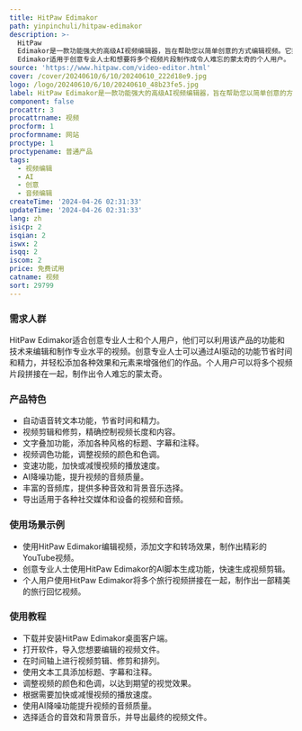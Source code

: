 ```yaml
---
title: HitPaw Edimakor
path: yinpinchuli/hitpaw-edimakor
description: >-
  HitPaw
  Edimakor是一款功能强大的高级AI视频编辑器，旨在帮助您以简单创意的方式编辑视频。它提供了无限轨道的时间轴上轻松编辑工具，包括贴纸、转场、滤镜、文字等，可以轻松创建令人惊艳的视频。它还具有AI驱动的功能，如语音转文本、AI脚本生成、AI音频编辑等。HitPaw
  Edimakor适用于创意专业人士和想要将多个视频片段制作成令人难忘的蒙太奇的个人用户。
source: 'https://www.hitpaw.com/video-editor.html'
cover: /cover/20240610/6/10/20240610_222d18e9.jpg
logo: /logo/20240610/6/10/20240610_48b23fe5.jpg
label: HitPaw Edimakor是一款功能强大的高级AI视频编辑器，旨在帮助您以简单创意的方式编辑视频。试试它，创作专业视频！
component: false
procattr: 3
procattrname: 视频
procform: 1
procformname: 网站
proctype: 1
proctypename: 普通产品
tags:
  - 视频编辑
  - AI
  - 创意
  - 音频编辑
createTime: '2024-04-26 02:31:33'
updateTime: '2024-04-26 02:31:33'
lang: zh
isicp: 2
isqian: 2
iswx: 2
isqq: 2
iscom: 2
price: 免费试用
catname: 视频
sort: 29799
---
```




### 需求人群
HitPaw Edimakor适合创意专业人士和个人用户，他们可以利用该产品的功能和技术来编辑和制作专业水平的视频。创意专业人士可以通过AI驱动的功能节省时间和精力，并轻松添加各种效果和元素来增强他们的作品。个人用户可以将多个视频片段拼接在一起，制作出令人难忘的蒙太奇。

### 产品特色
* 自动语音转文本功能，节省时间和精力。
* 视频剪辑和修剪，精确控制视频长度和内容。
* 文字叠加功能，添加各种风格的标题、字幕和注释。
* 视频调色功能，调整视频的颜色和色调。
* 变速功能，加快或减慢视频的播放速度。
* AI降噪功能，提升视频的音频质量。
* 丰富的音频库，提供多种音效和背景音乐选择。
* 导出适用于各种社交媒体和设备的视频和音频。

### 使用场景示例
* 使用HitPaw Edimakor编辑视频，添加文字和转场效果，制作出精彩的YouTube视频。
* 创意专业人士使用HitPaw Edimakor的AI脚本生成功能，快速生成视频剪辑。
* 个人用户使用HitPaw Edimakor将多个旅行视频拼接在一起，制作出一部精美的旅行回忆视频。

### 使用教程
* 下载并安装HitPaw Edimakor桌面客户端。
* 打开软件，导入您想要编辑的视频文件。
* 在时间轴上进行视频剪辑、修剪和排列。
* 使用文本工具添加标题、字幕和注释。
* 调整视频的颜色和色调，以达到期望的视觉效果。
* 根据需要加快或减慢视频的播放速度。
* 使用AI降噪功能提升视频的音频质量。
* 选择适合的音效和背景音乐，并导出最终的视频文件。

  
